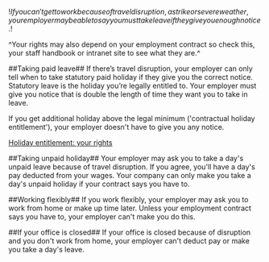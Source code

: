 $!If you can't get to work because of travel disruption, a strike or severe weather, your employer may be able to say you must take leave if they give you enough notice.$!

^Your rights may also depend on your employment contract so check this, your staff handbook or intranet site to see what they are.^

##Taking paid leave##
If there’s travel disruption, your employer can only tell when to take statutory paid holiday if they give you the correct notice. Statutory leave is the holiday you’re legally entitled to. Your employer must give you notice that is double the length of time they want you to take in leave. 
 
If you get additional holiday above the legal minimum ('contractual holiday entitlement'), your employer doesn't have to give you any notice. 

[Holiday entitlement: your rights](/holiday-entitlement-your-rights "Holiday entitlement: your rights") 

##Taking unpaid holiday##
Your employer may ask you to take a day's unpaid leave because of travel disruption. If you agree, you'll have a day's pay deducted from your wages. Your company can only make you take a day's unpaid holiday if your contract says you have to. 

##Working flexibly##
If you work flexibly, your employer may ask you to work from home or make up time later. Unless your employment contract says you have to, your employer can't make you do this.

##If your office is closed##
If your office is closed because of disruption and you don't work from home, your employer can't deduct pay or make you take a day's leave.
